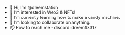 - 👋 Hi, I’m @dreemstation
- 👀 I’m interested in Web3 & NFTs!
- 🌱 I’m currently learning how to make a candy machine.
- 💞️ I’m looking to collaborate on anything.
- 📫 How to reach me - discord: dreem#8317

<!---
dreemstation/dreemstation is a ✨ special ✨ repository because its `README.md` (this file) appears on your GitHub profile.
You can click the Preview link to take a look at your changes.
--->
